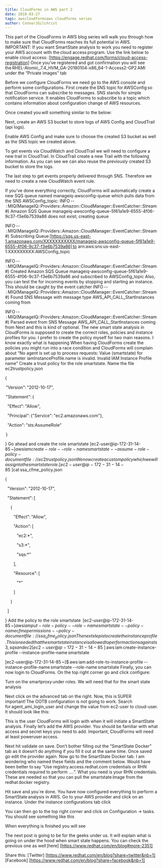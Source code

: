 ```yaml
---
title: CloudForms in AWS part 2 
date: 2018-03-27
tags: awscloudformsaws cloudforms series 
author: ConnorJGilchrist
---
```


This part of the CloudForms in AWS blog series will walk you through how to make sure that CloudForms reaches its full potential in AWS.
IMPORTANT: If you want SmartState analysis to work you need to register your AWS account with the cloud access program. Use the link below to enable cloud access:
[https://engage.redhat.com/forms/cloud-access-registration]
Once you’ve registered and got confirmation you will see the RHEL-Atomic_7.4_HVM_GA-20180104-x86_64-1-Access2-GP2 AMI under the “Private images” tab

Before we configure CloudForms we need go to the AWS console and perform some configurations. First create the SNS topic for AWSConfig so that CloudForms can subscribe to messages. SNS stands for simple notification service. It enables CloudForms to subscribe to a topic which contains information about configuration change of AWS resources.

Once created you will something similar to the below:

Next, create an AWS S3 bucket to store logs of AWS Config and CloudTrail (api logs).

Enable AWS Config and make sure to choose the created S3 bucket as well as the SNS topic we created above.

To get events via CloudWatch and CloudTrail we will need to configure a new trail in CloudTrail. In CloudTrail create a new Trail with the following information. As you can see we can also reuse the previously created S3 bucket to store the logs.

The last step to get events properly delivered through SNS. Therefore we need to create a new CloudWatch event rule.

If you’ve done everything correctly, CloudForms will automatically create a new SQS queue named manageiq-awsconfig-queue which pulls data from the SNS AWSConfig_topic:
INFO -- : MIQ(ManageIQ::Providers::Amazon::CloudManager::EventCatcher::Stream#) Amazon SQS Queue manageiq-awsconfig-queue-5f61a1e9-6555-4f06-9c37-f3e6b7539a86 does not exist; creating queue

INFO -- : MIQ(ManageIQ::Providers::Amazon::CloudManager::EventCatcher::Stream#) Subscribing Queue [https://sqs.us-east-1.amazonaws.com/XXXXXXXXXXX/manageiq-awsconfig-queue-5f61a1e9-6555-4f06-9c37-f3e6b7539a86] to arn:aws:sns:us-east-1:XXXXXXXXX:AWSConfig_topic

INFO -- : MIQ(ManageIQ::Providers::Amazon::CloudManager::EventCatcher::Stream#) Created Amazon SQS Queue manageiq-awsconfig-queue-5f61a1e9-6555-4f06-9c37-f3e6b7539a86 and subscribed to AWSConfig_topic
Also, you can test the for incoming events by stopping and starting an instance. This should be caught by the event catcher
INFO -- : MIQ(ManageIQ::Providers::Amazon::CloudManager::EventCatcher::Stream#) Found SNS Message with message type AWS_API_CALL_StartInstances coming from

INFO -- : MIQ(ManageIQ::Providers::Amazon::CloudManager::EventCatcher::Stream#) Parsed event from SNS Message AWS_API_CALL_StartInstances coming from
Next and this is kind of optional. The new smart state analysis in CloudForms is supposed to create the correct roles, policies and instance profiles for you. I prefer to create the policy myself for two main reasons.
I know exactly what is happening
When having CloudForms create the policies you might run into a race condition and CloudForms will complain about “No agent is set up to process requests: Value (smartstate) for parameter iamInstanceProfile.name is invalid. Invalid IAM Instance Profile name”
Create a trust policy for the role smartstate. Name the file ec2trustpolicy.json

{

 "Version": "2012-10-17",

 "Statement": {

   "Effect": "Allow",

   "Principal": {"Service": "ec2.amazonaws.com"},

   "Action": "sts:AssumeRole"

 }

}
Go ahead and create the role smartstate
[ec2-user@ip-172-31-14-85 ~]$ aws iam create-role --role-name smartstate --assume-role-policy-document file://ec2trustpolicy.json
We now create a custom policy which we will assign to the smartstate role.
[ec2-user@ip-172-31-14-85 ~]$cat ssa_cfme_policy.json

{

   "Version": "2012-10-17",

   "Statement": [

       {

           "Effect": "Allow",

           "Action": [

               "ec2:*",

               "s3:*",

               "sqs:*"

           ],

           "Resource": [

               "*"

           ]

       }

   ]

}
Add the policy to the role smartstate
 [ec2-user@ip-172-31-14-85 ~]$ aws iam put-role-policy --role-name smartstate --policy-name cfmepermissions --policy-document file://ssa_cfme_policy.json
The next step is to create the instance profile. This is needed that the smartstate instance is allowed to perform actions against s3,sqs and ec2
[ec2-user@ip-172-31-14-85 ~]$ aws iam create-instance-profile --instance-profile-name smartstate

[ec2-user@ip-172-31-14-85 ~]$ aws iam add-role-to-instance-profile --instance-profile-name smartstate --role-name smartstate
Finally, you can now login to CloudForms.
On the top right corner go and click configure:

Turn on the smartproxy under roles. We will need that for the smart state analysis

Next click on the advanced tab on the right. Now, this is SUPER important! The OOTB configuration is not going to work. Search for agent_ami_login_user and change the value from ec2-user to cloud-user. It should look like this:

This is the user CloudForms will login with when it will initiate a SmartState analysis.
Finally let’s add the AWS provider. You should be familiar with what access and secret keys you need to add. Important, CloudForms will need at least poweruser access.

Next hit validate on save. Don’t bother filling out the “SmartState Docker” tab as it doesn’t do anything if you fill it out at the same time.
Once saved go edit the provider again. Now go to the SmartState Docker tab. I am wondering who named these fields and the comment below. Would have been better to say “Use registry.access.redhat.com credentials or RHN credentials required to perform ….“. What you need is your RHN credentials. These are needed so that you can pull the smartstate image from the redhat docker registry.

Hit save and you´re done.
You have now configured everything to perform a SmartState analysis in AWS.
Go to your AWS provider and click on an instance. Under the instance configurations tab click

You can then go to the top right corner and click on Configuration -> tasks. You should see something like this

When everything is finished you will see

The next post is going to be for the geeks under us. It will explain what is going on under the hood when smart state happens.
You can check the previous one as well [here] [https://www.redhat.com/en/blog#more-2351]

Share this:
[Twitter] [https://www.redhat.com/en/blog?share=twitter&nb=1]
[Facebook] [https://www.redhat.com/en/blog?share=facebook&nb=1]
